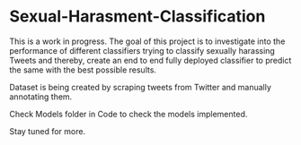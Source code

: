 # Sexual-Harasment-Classification

This is a work in progress. The goal of this project is to investigate into the performance of different classifiers trying to classify sexually harassing Tweets and thereby, create an end to end fully deployed classifier to predict the same with the best possible results.

Dataset is being created by scraping tweets from Twitter and manually annotating them.

Check Models folder in Code to check the models implemented.

Stay tuned for more.
